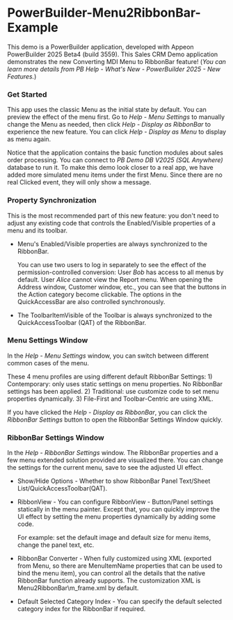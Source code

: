 # PowerBuilder-Menu2RibbonBar-Example
This demo is a PowerBuilder application, developed with Appeon PowerBuilder 2025 Beta4 (build 3559). This Sales CRM Demo application demonstrates the new Converting MDI Menu to RibbonBar feature!  (*You can learn more details from PB Help - What's New - PowerBuilder 2025 - New Features.*)

### Get Started

This app uses the classic Menu as the initial state by default. You can preview the effect of the menu first. Go to *Help - Menu Settings* to manually change the Menu as needed, then click  *Help - Display as RibbonBar* to experience the new feature. You can click *Help - Display as Menu* to display as menu again.

Notice that the application contains the basic function modules about sales order processing. You can connect to *PB Demo DB V2025 (SQL Anywhere)* database to run it. To make this demo look closer to a real app, we have added more simulated menu items under the first Menu. Since there are no real Clicked event, they will only show a message.

### Property Synchronization

This is the most recommended part of this new feature: you don't need to adjust any existing code that controls the Enabled/Visible properties of a menu and its toolbar.

- Menu's Enabled/Visible properties are always synchronized to the RibbonBar. 

  You can use two users to log in separately to see the effect of the permission-controlled conversion: User *Bob* has access to all menus by default. User *Alice* cannot view the Report menu. When opening the Address window, Customer window, etc., you can see that the buttons in the Action category become clickable. The options in the QuickAccessBar are also controlled synchronously.

- The ToolbarItemVisible of the Toolbar is always synchronized to the QuickAccessToolbar (QAT) of the RibbonBar.

### Menu Settings Window

In the *Help - Menu Settings* window, you can switch between different common cases of the menu. 

These 4 menu profiles are using different default RibbonBar Settings: 1) Contemporary: only uses static settings on menu properties. No RibbonBar settings has been applied. 2) Traditional: use customize code to set menu properties dynamically. 3) File-First and Toolbar-Centric are using XML. 

If you have clicked the *Help - Display as RibbonBar*, you can click the *RibbonBar Settings* button to open the RibbonBar Settings Window quickly.


### RibbonBar Settings Window

In the *Help - RibbonBar Settings* window. The RibbonBar properties and a few menu extended solution provided are visualized there. You can change the settings for the current menu, save to see the adjusted UI effect.

- Show/Hide Options - Whether to show RibbonBar Panel Text/Sheet List/QuickAccessToolbar(QAT).

- RibbonView - You can configure RibbonView - Button/Panel settings statically in the menu painter. Except that, you can quickly improve the UI effect by setting the menu properties dynamically by adding some code. 

  For example: set the default image and default size for menu items, change the panel text, etc.

- RibbonBar Converter - When fully customized using XML (exported from Menu, so there are  MenuItemName properties that can be used to bind the menu item), you can control all the details that the native RibbonBar function already supports. The customization XML is Menu2RibbonBar\m_frame.xml by default.

- Default Selected Category Index - You can specify the default selected category index for the RibbonBar if required.
